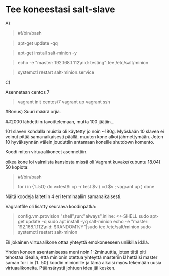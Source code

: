 # Tee koneestasi salt-slave

A)
 >#!/bin/bash

>apt-get update -qq

>apt-get install salt-minion -y 

>echo -e "master: 192.168.1.112\nid: testing"|tee /etc/salt/minion

>systemctl restart salt-minion.service

C) 

Asennetaan centos 7

>vagrant init centos/7
>vagrant up
>vagrant ssh

#Bonus) Suuri määrä orjia.

##2000 lähdettiin tavoittelemaan, mutta 100 jäätiin...

101 slaven kohdalla muistia oli käytetty jo noin ~180g. Myöskään 10 slavea ei voinut pitää samanaikaisesti päällä, muuten kone alkoi jähmettymään. Joten 10 hyväksynnän välein jouduttiin antamaan koneille shutdown komento. 

Koodi miten virtuaalikoneet asennettiin.

oikea kone loi valmiista kansiosta missä oli Vagrant kuvake(xubuntu 18.04) 50 kopiota:
>#!/bin/bash
>
>for i in {1..50}
>do
>   v=test$i
>   cp -r test $v
>   ( cd $v ; vagrant up )
>done

Näitä koodeja laitetiin 4 eri terminaaliin samanaikaisesti.

Vagrantfile oli lisätty seuraava koodinpätkä:

>config.vm.provision "shell",run:"always",inline: <<-SHELL
>    sudo apt-get update -q
>    sudo apt install -yq salt-minion
>    echo -e "master: 192.168.1.112\nid: $RANDOM%Y"|sudo tee /etc/salt/minion
>    sudo systemctl restart salt-minion

Eli jokainen virtuaalikone ottaa yhteyttä emokoneeseen uniikilla id:llä.

Yhden koneen asentamisessa meni noin 1-2minuuttia, joten tätä piti tehostaa idealla, että
minionin otettua yhteyttä masteriin lähettäisi master saman for i in {1..50} koodin minionille ja tämä alkaisi myös tekemään uusia virtuaalikoneita. Päänsärystä johtuen idea jäi kesken.




